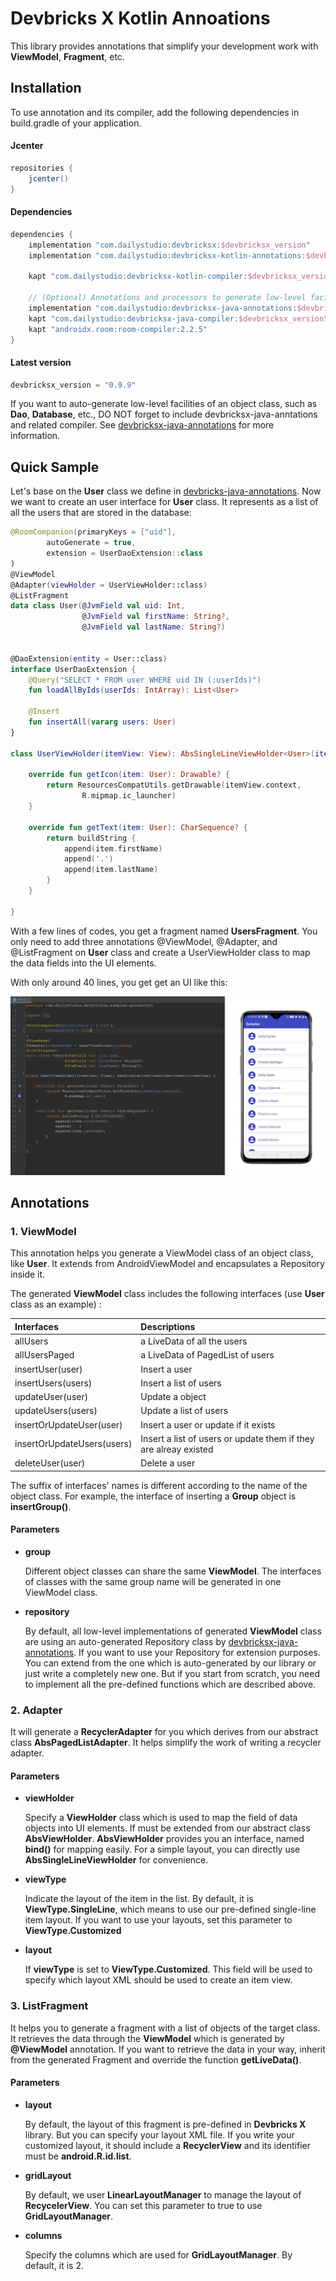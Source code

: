 # Devbricks X Kotlin Annoations
This library provides annotations that simplify your development work with **ViewModel**, **Fragment**, etc.

## Installation
To use annotation and its compiler, add the following dependencies in build.gradle of your application.

#### Jcenter

```groovy
repositories { 
    jcenter()
}
```

#### Dependencies

```groovy
dependencies {
    implementation "com.dailystudio:devbricksx:$devbricksx_version"
    implementation "com.dailystudio:devbricksx-kotlin-annotations:$devbricksx_version"

    kapt "com.dailystudio:devbricksx-kotlin-compiler:$devbricksx_version"

    // (Optional) Annotations and processors to generate low-level facilities, such as Dao, Database, etc. 
    implementation "com.dailystudio:devbricksx-java-annotations:$devbricksx_version"
    kapt "com.dailystudio:devbricksx-java-compiler:$devbricksx_version"
    kapt "androidx.room:room-compiler:2.2.5"
}
```

#### Latest version

```groovy
devbricksx_version = "0.9.9"
```

If you want to auto-generate low-level facilities of an object class, such as **Dao**, **Database**, etc., DO NOT forget to include devbricksx-java-anntations and related compiler. See [devbricksx-java-annotations](../devbricksx-java-annotations/README.md) for more information.

## Quick Sample

Let's base on the **User** class we define in [devbricks-java-annotations](../devbricksx-java-annotations/README.md). Now we want to create an user interface for **User** class. It represents as a list of all the users that are stored in the database:

```kotlin
@RoomCompanion(primaryKeys = ["uid"],
        autoGenerate = true,
        extension = UserDaoExtension::class
)
@ViewModel
@Adapter(viewHolder = UserViewHolder::class)
@ListFragment
data class User(@JvmField val uid: Int,
                @JvmField val firstName: String?,
                @JvmField val lastName: String?)


@DaoExtension(entity = User::class)
interface UserDaoExtension {
    @Query("SELECT * FROM user WHERE uid IN (:userIds)")
    fun loadAllByIds(userIds: IntArray): List<User>

    @Insert
    fun insertAll(vararg users: User)
}

class UserViewHolder(itemView: View): AbsSingleLineViewHolder<User>(itemView) {

    override fun getIcon(item: User): Drawable? {
        return ResourcesCompatUtils.getDrawable(itemView.context,
                R.mipmap.ic_launcher)
    }

    override fun getText(item: User): CharSequence? {
        return buildString {
            append(item.firstName)
            append('.')
            append(item.lastName)
        }
    }

}
```
With a few lines of codes, you get a fragment named **UsersFragment**. You only need to add three annotations @ViewModel, @Adapter, and @ListFragment on **User** class and create a UserViewHolder class to map the data fields into the UI elements. 

With only around 40 lines, you get get an UI like this:

![](../docs/assets/samples.png)

## Annotations

### 1. ViewModel
This annotation helps you generate a ViewModel class of an object class, like **User**. It extends from AndroidViewModel and encapsulates a Repository inside it.

The generated **ViewModel** class includes the following interfaces (use **User** class as an example) :

Interfaces | Descriptions
:--        | :--
allUsers | a LiveData of all the users
allUsersPaged | a LiveData of PagedList of users
insertUser(user) | Insert a user
insertUsers(users) | Insert a list of users
updateUser(user) | Update a object
updateUsers(users) | Update a list of users
insertOrUpdateUser(user) | Insert a user or update if it exists
insertOrUpdateUsers(users) | Insert a list of users or update them if they are alreay existed
deleteUser(user) | Delete a user

The suffix of interfaces' names is different according to the name of the object class. For example, the interface of inserting a **Group** object is **insertGroup()**.

#### Parameters

- **group**
    
   Different object classes can share the same **ViewModel**. The interfaces of classes with the same group name will be generated in one ViewModel class.


- **repository**
    
    By default, all low-level implementations of generated **ViewModel** class are using an auto-generated Repository class by [devbricksx-java-annotations](../devbricksx-java-annotations/README.md). If you want to use your Repository for extension purposes. You can extend from the one which is auto-generated by our library or just write a completely new one. But if you start from scratch, you need to implement all the pre-defined functions which are described above.

### 2. Adapter
It will generate a **RecyclerAdapter** for you which derives from our abstract class **AbsPagedListAdapter**. It helps simplify the work of writing a recycler adapter. 

#### Parameters

- **viewHolder**
    
    Specify a **ViewHolder** class which is used to map the field of data objects into UI elements. If must be extended from our abstract class **AbsViewHolder**. **AbsViewHolder** provides you an interface, named **bind()** for mapping easily. For a simple layout, you can directly use **AbsSingleLineViewHolder** for convenience.

- **viewType**
    
    Indicate the layout of the item in the list. By default, it is **ViewType.SingleLine**, which means to use our pre-defined single-line item layout. If you want to use your layouts, set this parameter to **ViewType.Customized**

- **layout**
    
    If **viewType** is set to **ViewType.Customized**. This field will be used to specify which layout XML should be used to create an item view.


### 3. ListFragment
It helps you to generate a fragment with a list of objects of the target class. 
It retrieves the data through the **ViewModel** which is generated by **@ViewModel** annotation. If you want to retrieve the data in your way, inherit from the generated Fragment and override the function **getLiveData()**.

#### Parameters

- **layout**

    By default, the layout of this fragment is pre-defined in **Devbricks X** library. But you can specify your layout XML file. If you write your customized layout, it should include a **RecyclerView** and its identifier must be **android.R.id.list**.
    
- **gridLayout**    

    By default, we user **LinearLayoutManager** to manage the layout of **RecycelerView**. You can set this parameter to true to use **GridLayoutManager**.

- **columns**    

    Specify the columns which are used for **GridLayoutManager**. By default, it is 2.

